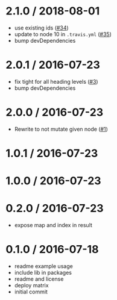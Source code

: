 <!--remark setext-->

<!--lint disable no-multiple-toplevel-headings-->

2.1.0 / 2018-08-01
==================

*   use existing ids ([#34](https://github.com/BarryThePenguin/mdast-util-toc/pull/34))
*   update to node 10 in `.travis.yml` ([#35](https://github.com/BarryThePenguin/mdast-util-toc/pull/35))
*   bump devDependencies

2.0.1 / 2016-07-23
==================

*   fix tight for all heading levels ([#3](https://github.com/barrythepenguin/mdast-util-toc/issues/3))
*   bump devDependencies

2.0.0 / 2016-07-23
==================

*   Rewrite to not mutate given node ([#1](https://github.com/barrythepenguin/mdast-util-toc/issues/1))

1.0.1 / 2016-07-23
==================

1.0.0 / 2016-07-23
==================

0.2.0 / 2016-07-23
==================

*   expose map and index in result

0.1.0 / 2016-07-18
==================

*   readme example usage
*   include lib in packages
*   readme and license
*   deploy matrix
*   initial commit
